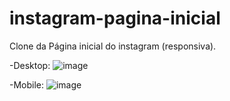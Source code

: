 # instagram-pagina-inicial
Clone da Página inicial do instagram (responsiva).

-Desktop:
![image](https://user-images.githubusercontent.com/74571057/123530854-8dc7ed00-d6d5-11eb-98d0-c04f0a21879a.png)

-Mobile:
![image](https://user-images.githubusercontent.com/74571057/123530786-ae437780-d6d4-11eb-968f-1783a289dabb.png)

